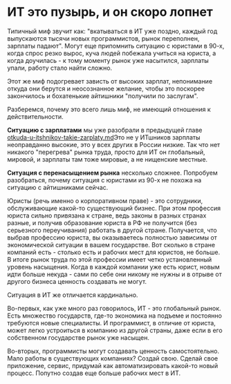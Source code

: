 # ИТ это пузырь, и он скоро лопнет

Типичный миф звучит как: "вкатываться в ИТ уже поздно, каждый год выпускаются тысячи новых программистов, рынок переполнен, зарплаты падают". Могут еще припомнить ситуацию с юристами в 90-х, когда спрос резко вырос, куча людей побежала учиться на юриста, а когда доучилась - к тому моменту рынок уже насытился, зарплаты упали, работу стало найти сложно.

Этот же миф подогревает зависть от высоких зарплат, непонимание откуда они берутся и неосознанное желание, чтобы это поскорее закончилось и бохатенькие айтишники "получили по заслугам".

Разберемся, почему это всего лишь миф, не имеющий отношения к действительности.

**Ситуацию с зарплатами** мы уже разобрали в предыдущей главе [otkuda-u-itshnikov-takie-zarplaty.md](otkuda-u-itshnikov-takie-zarplaty.md "mention")Это не у ИТшников зарплаты неоправданно высокие, это у всех других в России низкие. Так что нет никакого "перегрева" рынка труда, просто для ИТ он глобальный, мировой, и зарплаты там тоже мировые, а не нищенские местные.

**Ситуация с перенасыщением рынка** несколько сложнее. Попробуем разобраться, почему ситуация с юристами из 90-х не похожа на ситуацию с айтишниками сейчас.

Юристы (речь именно о корпоративном праве) - это сотрудники, обслуживающие какой-то существующий бизнес. При этом профессия юриста сильно привязана к стране, ведь законы в разных странах разные, и получив образование юриста в РФ не получится (без серьезного переучивания) работать в другой стране. Получается, что выбрав профессию юриста, вы оказываетесь полностью зависимы от экономической ситуации в вашем государстве. Вот сколько в стране компаний есть - столько есть и рабочих мест для юристов, не больше. В итоге рынок труда по этой профессии имеет четко установленный уровень насыщения. Когда в каждой компании уже есть юрист, новым идти больше некуда - сами по себе они никому не нужны и в отрыве от другого бизнеса ценность создавать не могут.

Ситуация в ИТ же отличается кардинально.&#x20;

Во-первых, как уже много раз говорилось, ИТ - это глобальный рынок. Есть множество государств, где-то экономика на подъеме и постоянно требуются новые специалисты. И программист, в отличие от юриста, может легко устроиться в компанию из другой страны, даже если в его собственном государстве рынок уже насыщен.

Во-вторых, программисты могут создавать ценность самостоятельно. Мало работы в существующих компаниях? Создай свою. Сделай свое приложение, сервис, придумай как автоматизировать какой-то новый процесс. Попутно создав еще больше рабочих мест в ИТ.
